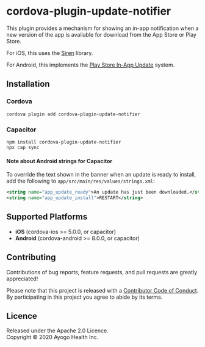 <!--
  Copyright 2020 Ayogo Health Inc.

  Licensed under the Apache License, Version 2.0 (the "License");
  you may not use this file except in compliance with the License.
  You may obtain a copy of the License at

      https://www.apache.org/licenses/LICENSE-2.0

  Unless required by applicable law or agreed to in writing, software
  distributed under the License is distributed on an "AS IS" BASIS,
  WITHOUT WARRANTIES OR CONDITIONS OF ANY KIND, either express or implied.
  See the License for the specific language governing permissions and
  limitations under the License.
-->

cordova-plugin-update-notifier
==============================

This plugin provides a mechanism for showing an in-app notification when a new
version of the app is available for download from the App Store or Play Store.

For iOS, this uses the [Siren][siren] library.

For Android, this implements the [Play Store In-App Update][playlib] system.


Installation
------------

### Cordova

```
cordova plugin add cordova-plugin-update-notifier
```

### Capacitor

```
npm install cordova-plugin-update-notifier
npx cap sync
```

#### Note about Android strings for Capacitor

To override the text shown in the banner when an update is ready to install,
add the following to `app/src/main/res/values/strings.xml`:

```xml
<string name="app_update_ready">An update has just been downloaded.</string>
<string name="app_update_install">RESTART</string>
```


Supported Platforms
-------------------

* **iOS** (cordova-ios >= 5.0.0, or capacitor)
* **Android** (cordova-android >= 8.0.0, or capacitor)


Contributing
------------

Contributions of bug reports, feature requests, and pull requests are greatly
appreciated!

Please note that this project is released with a [Contributor Code of
Conduct][coc]. By participating in this project you agree to abide by its
terms.


Licence
-------

Released under the Apache 2.0 Licence.  
Copyright © 2020 Ayogo Health Inc.

[siren]: https://sabintsev.com/Siren/
[playlib]: https://developer.android.com/guide/playcore/in-app-updates
[coc]: https://github.com/AyogoHealth/cordova-plugin-update-notifier/blob/main/CODE_OF_CONDUCT.md
